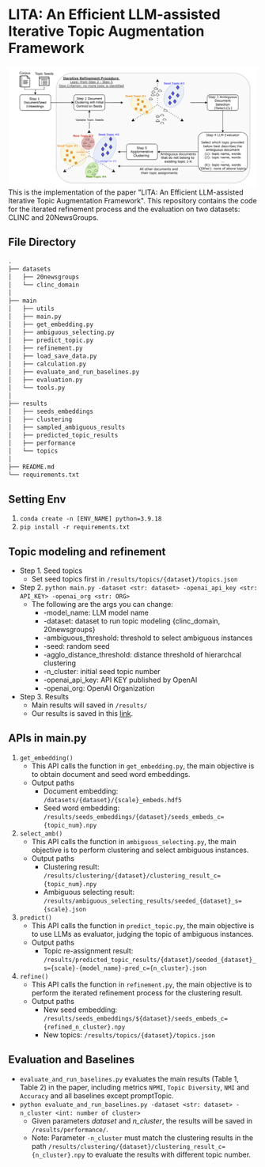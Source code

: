# LITA: An Efficient LLM-assisted Iterative Topic Augmentation Framework

![LLM-Topic-Refinement/main/utils/procedure.png](main/utils/procedure.png)
This is the implementation of the paper "LITA: An Efficient LLM-assisted Iterative Topic Augmentation Framework". This repository contains the code for the iterated refinement process and the evaluation on two datasets: CLINC and 20NewsGroups.

## File Directory
```
.
├── datasets
│   ├── 20newsgroups
│   └── clinc_domain
│
├── main
│   ├── utils
│   ├── main.py
│   ├── get_embedding.py
│   ├── ambiguous_selecting.py
│   ├── predict_topic.py
│   ├── refinement.py
│   ├── load_save_data.py
│   ├── calculation.py
│   ├── evaluate_and_run_baselines.py
│   ├── evaluation.py
│   └── tools.py
│
├── results
│   ├── seeds_embeddings
│   ├── clustering
│   ├── sampled_ambiguous_results
│   ├── predicted_topic_results
│   ├── performance
│   └── topics
│
├── README.md
└── requirements.txt
```

## Setting Env
1. `conda create -n [ENV_NAME] python=3.9.18`
2. `pip install -r requirements.txt`

## Topic modeling and refinement
* Step 1. Seed topics
    * Set seed topics first in ```/results/topics/{dataset}/topics.json```
* Step 2. `python main.py -dataset <str: dataset> -openai_api_key <str: API_KEY> -openai_org <str: ORG>`
    * The following are the args you can change:
        * -model_name: LLM model name
        * -dataset: dataset to run topic modeling {clinc_domain, 20newsgroups}
        * -ambiguous_threshold: threshold to select ambiguous instances
        * -seed: random seed
        * -agglo_distance_threshold: distance threshold of hierarchcal clustering
        * -n_cluster: initial seed topic number
        * -openai_api_key: API KEY published by OpenAI
        * -openai_org: OpenAI Organization
* Step 3. Results
    * Main results will saved in ```/results/```
    * Our results is saved in this [link](https://drive.google.com/drive/folders/1DNFpVh8DWvMsxD04YHVYRbn6DsKW8U0f?usp=sharing).

## APIs in main.py
1. ```get_embedding()``` 
    * This API calls the function in `get_embedding.py`, the main objective is to obtain document and seed word embeddings.
    * Output paths
        * Document embedding: ```/datasets/{dataset}/{scale}_embeds.hdf5```
        * Seed word embedding: ```/results/seeds_embeddings/{dataset}/seeds_embeds_c={topic_num}.npy```
2. ```select_amb()```
    * This API calls the function in `ambiguous_selecting.py`, the main objective is to perform clustering and select ambiguous instances.
    * Output paths
        * Clustering result: ```/results/clustering/{dataset}/clustering_result_c={topic_num}.npy```
        * Ambiguous selecting result: ```/results/ambiguous_selecting_results/seeded_{dataset}_s={scale}.json```
3. ```predict()```
    * This API calls the function in `predict_topic.py`, the main objective is to use LLMs as evaluator, judging the topic of ambiguous instances.
    * Output paths
        * Topic re-assignment result: ```/results/predicted_topic_results/{dataset}/seeded_{dataset}_s={scale}-{model_name}-pred_c={n_cluster}.json```
4. ```refine()```
    * This API calls the function in `refinement.py`, the main objective is to perform the iterated refinement process for the clustering result.
    * Output paths
        * New seed embedding: ```/results/seeds_embeddings/${dataset}/seeds_embeds_c={refined_n_cluster}.npy```
        * New topics: ```/results/topics/{dataset}/topics.json```

## Evaluation and Baselines
* `evaluate_and_run_baselines.py` evaluates the main results (Table 1, Table 2) in the paper, including metrics `NPMI`, `Topic Diversity`, `NMI` and `Accuracy` and all baselines except promptTopic.
* `python evaluate_and_run_baselines.py -dataset <str: dataset> -n_cluster <int: number of cluster>`
    * Given parameters *dataset* and *n_cluster*, the results will be saved in ```/results/performance/```.
    * Note: Parameter `-n_cluster` must match the clustering results in the path ```/results/clustering/{dataset}/clustering_result_c={n_cluster}.npy``` to evaluate the results with different topic number.